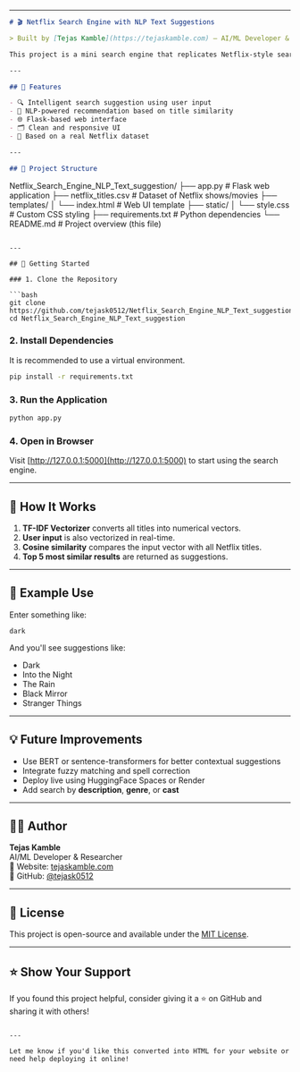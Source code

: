 
---

```markdown
# 🎬 Netflix Search Engine with NLP Text Suggestions

> Built by [Tejas Kamble](https://tejaskamble.com) – AI/ML Developer & Researcher | GitHub: [@tejask0512](https://github.com/tejask0512)

This project is a mini search engine that replicates Netflix-style search suggestions using Natural Language Processing. It uses **TF-IDF vectorization** and **cosine similarity** to return the most relevant titles based on user input.

---

## 📌 Features

- 🔍 Intelligent search suggestion using user input
- 🧠 NLP-powered recommendation based on title similarity
- 🌐 Flask-based web interface
- 🗂️ Clean and responsive UI
- 📄 Based on a real Netflix dataset

---

## 📂 Project Structure

```
Netflix_Search_Engine_NLP_Text_suggestion/
├── app.py                  # Flask web application
├── netflix_titles.csv      # Dataset of Netflix shows/movies
├── templates/
│   └── index.html          # Web UI template
├── static/
│   └── style.css           # Custom CSS styling
├── requirements.txt        # Python dependencies
└── README.md               # Project overview (this file)
```

---

## 🚀 Getting Started

### 1. Clone the Repository

```bash
git clone https://github.com/tejask0512/Netflix_Search_Engine_NLP_Text_suggestion.git
cd Netflix_Search_Engine_NLP_Text_suggestion
```

### 2. Install Dependencies

It is recommended to use a virtual environment.

```bash
pip install -r requirements.txt
```

### 3. Run the Application

```bash
python app.py
```

### 4. Open in Browser

Visit [http://127.0.0.1:5000](http://127.0.0.1:5000) to start using the search engine.

---

## 🧠 How It Works

1. **TF-IDF Vectorizer** converts all titles into numerical vectors.
2. **User input** is also vectorized in real-time.
3. **Cosine similarity** compares the input vector with all Netflix titles.
4. **Top 5 most similar results** are returned as suggestions.

---

## 📝 Example Use

Enter something like:

```
dark
```

And you'll see suggestions like:

- Dark
- Into the Night
- The Rain
- Black Mirror
- Stranger Things

---

## 💡 Future Improvements

- Use BERT or sentence-transformers for better contextual suggestions
- Integrate fuzzy matching and spell correction
- Deploy live using HuggingFace Spaces or Render
- Add search by **description**, **genre**, or **cast**

---

## 👨‍💻 Author

**Tejas Kamble**  
AI/ML Developer & Researcher  
🔗 Website: [tejaskamble.com](https://tejaskamble.com)  
🐙 GitHub: [@tejask0512](https://github.com/tejask0512)

---

## 📄 License

This project is open-source and available under the [MIT License](LICENSE).

---

## ⭐️ Show Your Support

If you found this project helpful, consider giving it a ⭐️ on GitHub and sharing it with others!

```

---

Let me know if you'd like this converted into HTML for your website or need help deploying it online!

